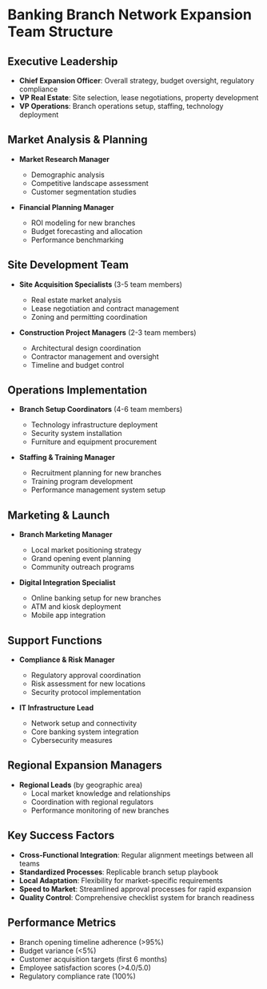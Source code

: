 # Banking Branch Network Expansion Team Structure

## Executive Leadership
- **Chief Expansion Officer**: Overall strategy, budget oversight, regulatory compliance
- **VP Real Estate**: Site selection, lease negotiations, property development
- **VP Operations**: Branch operations setup, staffing, technology deployment

## Market Analysis & Planning
- **Market Research Manager**
  - Demographic analysis
  - Competitive landscape assessment
  - Customer segmentation studies

- **Financial Planning Manager**
  - ROI modeling for new branches
  - Budget forecasting and allocation
  - Performance benchmarking

## Site Development Team
- **Site Acquisition Specialists** (3-5 team members)
  - Real estate market analysis
  - Lease negotiation and contract management
  - Zoning and permitting coordination

- **Construction Project Managers** (2-3 team members)
  - Architectural design coordination
  - Contractor management and oversight
  - Timeline and budget control

## Operations Implementation
- **Branch Setup Coordinators** (4-6 team members)
  - Technology infrastructure deployment
  - Security system installation
  - Furniture and equipment procurement

- **Staffing & Training Manager**
  - Recruitment planning for new branches
  - Training program development
  - Performance management system setup

## Marketing & Launch
- **Branch Marketing Manager**
  - Local market positioning strategy
  - Grand opening event planning
  - Community outreach programs

- **Digital Integration Specialist**
  - Online banking setup for new branches
  - ATM and kiosk deployment
  - Mobile app integration

## Support Functions
- **Compliance & Risk Manager**
  - Regulatory approval coordination
  - Risk assessment for new locations
  - Security protocol implementation

- **IT Infrastructure Lead**
  - Network setup and connectivity
  - Core banking system integration
  - Cybersecurity measures

## Regional Expansion Managers
- **Regional Leads** (by geographic area)
  - Local market knowledge and relationships
  - Coordination with regional regulators
  - Performance monitoring of new branches

## Key Success Factors
- **Cross-Functional Integration**: Regular alignment meetings between all teams
- **Standardized Processes**: Replicable branch setup playbook
- **Local Adaptation**: Flexibility for market-specific requirements
- **Speed to Market**: Streamlined approval processes for rapid expansion
- **Quality Control**: Comprehensive checklist system for branch readiness

## Performance Metrics
- Branch opening timeline adherence (>95%)
- Budget variance (<5%)
- Customer acquisition targets (first 6 months)
- Employee satisfaction scores (>4.0/5.0)
- Regulatory compliance rate (100%)